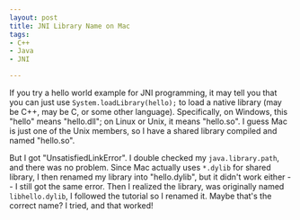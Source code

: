 ```yaml
---
layout: post
title: JNI Library Name on Mac
tags:
- C++
- Java
- JNI

---
```

If you try a hello world example for JNI programming, it may tell you that you can just use `System.loadLibrary(hello);` to load a native library (may be C++, may be C, or some other language). Specifically, on Windows, this "hello" means "hello.dll"; on Linux or Unix, it means "hello.so". I guess Mac is just one of the Unix members, so I have a shared library compiled and named "hello.so".

But I got "UnsatisfiedLinkError". I double checked my `java.library.path`, and there was no problem. Since Mac actually uses `*.dylib` for shared library, I then renamed my library into "hello.dylib", but it didn't work either -- I still got the same error. Then I realized the library, was originally named `libhello.dylib`, I followed the tutorial so I renamed it. Maybe that's the correct name? I tried, and that worked!